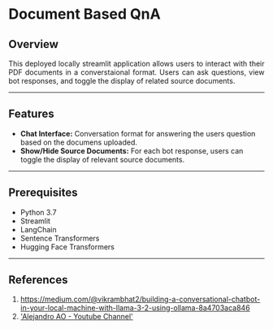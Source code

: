 # Document Based QnA

## Overview
<div style="text-align: justify">
This deployed locally streamlit application allows users to interact with their PDF documents in a converstaional format. Users can ask questions, view bot responses, and toggle the display of related source documents. </div>

---

## Features

- **Chat Interface:** Conversation format for answering the users question based on the documens uploaded.
- **Show/Hide Source Documents:** For each bot response, users can toggle the display of relevant source documents.

---

## Prerequisites

- Python 3.7 
- Streamlit
- LangChain
- Sentence Transformers
- Hugging Face Transformers


---

## References
1. https://medium.com/@vikrambhat2/building-a-conversational-chatbot-in-your-local-machine-with-llama-3-2-using-ollama-8a4703aca846
2. ['Alejandro AO - Youtube Channel']('https://www.youtube.com/watch?v=dXxQ0LR-3Hg&feature=youtu.be')
